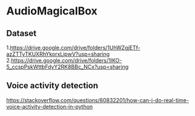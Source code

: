 # AudioMagicalBox
Dataset
---
1.https://drive.google.com/drive/folders/1UhWZgjETf-azZTTyTKUXRhYkorxLipwV?usp=sharing
2.https://drive.google.com/drive/folders/1IKO-5_ccspPskWttbFdyY2RK8BBc_NCx?usp=sharing

Voice activity detection
---
https://stackoverflow.com/questions/60832201/how-can-i-do-real-time-voice-activity-detection-in-python
